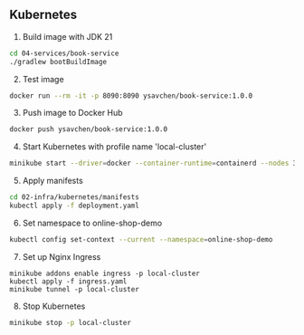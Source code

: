 ## Kubernetes

1. Build image with JDK 21
```bash
cd 04-services/book-service
./gradlew bootBuildImage
```

2. Test image
```bash
docker run --rm -it -p 8090:8090 ysavchen/book-service:1.0.0
```

3. Push image to Docker Hub
```bash
docker push ysavchen/book-service:1.0.0
```

4. Start Kubernetes with profile name 'local-cluster'
```bash
minikube start --driver=docker --container-runtime=containerd --nodes 3 -p local-cluster
```

5. Apply manifests
```bash
cd 02-infra/kubernetes/manifests
kubectl apply -f deployment.yaml
```

6. Set namespace to online-shop-demo
```bash
kubectl config set-context --current --namespace=online-shop-demo
```

7. Set up Nginx Ingress
```
minikube addons enable ingress -p local-cluster
kubectl apply -f ingress.yaml
minikube tunnel -p local-cluster
```

8. Stop Kubernetes
```bash
minikube stop -p local-cluster
```